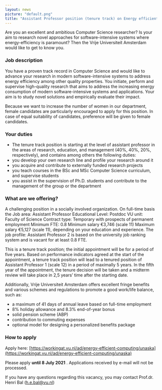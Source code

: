 ```yaml
---
layout: news
picture: "default.png"
title: "Assistant Professor position (tenure track) on Energy efficient computing available at VU Amsterdam"
---
```


Are you an excellent and ambitious Computer Science researcher? Is your aim to research novel approaches for software-intensive systems where energy-efficiency is paramount? Then the Vrije Universiteit Amsterdam would like to get to know you.

### Job description

You have a proven track record in Computer Science and would like to advance your research in modern software-intensive systems to address energy efficiency among other quality properties. You initiate, perform and supervise high-quality research that aims to address the increasing energy consumption of modern software-intensive systems and applications. Your aim is to study novel solutions and empirically evaluate their impact.

Because we want to increase the number of women in our department, female candidates are particularly encouraged to apply for this position. In case of equal suitability of candidates, preference will be given to female candidates.

### Your duties
* The tenure track position is starting at the level of assistant professor in the areas of research, education, and management (40%, 40%, 20%, respectively), and contains among others the following duties:
* you develop your own research line and profile your research around it
* you acquire and contribute to externally funded research projects
* you teach courses in the BSc and MSc Computer Science curriculum, and supervise students
* you assist in the supervision of Ph.D. students and contribute to the management of the group or the department

### What are we offering?

A challenging position in a socially involved organization. On full-time basis the Job area: Assistant Professor Educational Level: Postdoc VU unit: Faculty of Science Contract type: Temporary with prospects of permanent employment Minimum FTE: 0.8 Minimum salary  €3,746 (scale 11) Maximum salary €5,127 (scale 11), depending on your education and experience. The job profile: Assistant Professor 2 is based on the university job ranking system and is vacant for at least 0.8 FTE.

This is a tenure track position; the initial appointment will be for a period of five years. Based on performance indicators agreed at the start of the appointment, a tenure track position will lead to a tenured position of Assistant Professor 1 (scale 12)  in a period of maximally 5 years. In the fifth year of the appointment, the tenure decision will be taken and a midterm review will take place in 2,5 years’ time after the starting date.

Additionally, Vrije Universiteit Amsterdam offers excellent fringe benefits and various schemes and regulations to promote a good work/life balance, such as:
* a maximum of 41 days of annual leave based on full-time employment
* 8% holiday allowance and 8.3% end-of-year bonus
* solid pension scheme (ABP)
* contribution to commuting expenses
* optional model for designing a personalized benefits package

### How to apply

Apply here: [https://workingat.vu.nl/ad/energy-efficient-computing/unaska](https://workingat.vu.nl/ad/energy-efficient-computing/unaska)

Please apply **until 8 July 2021** . Applications received by e-mail will not be processed.

If you have any questions regarding this vacancy, you may contact Prof.dr. Henri Bal (h.e.bal@vu.nl)




